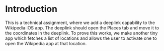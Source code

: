 # Introduction

This is a technical assignment, where we add a deeplink capability to the Wikipedia iOS app. The deeplink should open the Places tab and move it to the coordinates in the deeplink.
To prove this works, we make another tiny app which fetches a list of locations and allows the user to activate one to open the Wikipedia app at that location.

